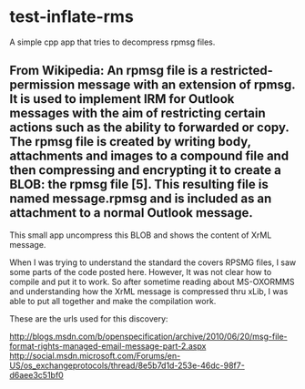 test-inflate-rms
================

A simple cpp app that tries to decompress rpmsg files.

From Wikipedia: An rpmsg file is a restricted-permission message with an extension of rpmsg. It is used to implement IRM for Outlook messages with the aim of restricting certain actions such as the ability to forwarded or copy.
The rpmsg file is created by writing body, attachments and images to a compound file and then compressing and encrypting it to create a BLOB: the rpmsg file [5]. This resulting file is named message.rpmsg and is included as an attachment to a normal Outlook message.
--

This small app uncompress this BLOB and shows the content of XrML message.

When I was trying to understand the standard the covers RPSMG files, I saw some parts of the code posted here. However, It was not clear how to compile and put it to work.
So after sometime reading about MS-OXORMMS and understanding how the XrML message is compressed thru xLib, I was able to put all together and make the compilation work.

These are the urls used for this discovery:

http://blogs.msdn.com/b/openspecification/archive/2010/06/20/msg-file-format-rights-managed-email-message-part-2.aspx
http://social.msdn.microsoft.com/Forums/en-US/os_exchangeprotocols/thread/8e5b7d1d-253e-46dc-98f7-d6aee3c51bf0

